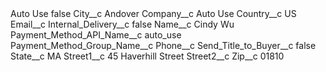 <?xml version="1.0" encoding="UTF-8"?>
<CustomMetadata xmlns="http://soap.sforce.com/2006/04/metadata" xmlns:xsi="http://www.w3.org/2001/XMLSchema-instance" xmlns:xsd="http://www.w3.org/2001/XMLSchema">
    <label>Auto Use</label>
    <protected>false</protected>
    <values>
        <field>City__c</field>
        <value xsi:type="xsd:string">Andover</value>
    </values>
    <values>
        <field>Company__c</field>
        <value xsi:type="xsd:string">Auto Use</value>
    </values>
    <values>
        <field>Country__c</field>
        <value xsi:type="xsd:string">US</value>
    </values>
    <values>
        <field>Email__c</field>
        <value xsi:nil="true"/>
    </values>
    <values>
        <field>Internal_Delivery__c</field>
        <value xsi:type="xsd:boolean">false</value>
    </values>
    <values>
        <field>Name__c</field>
        <value xsi:type="xsd:string">Cindy Wu</value>
    </values>
    <values>
        <field>Payment_Method_API_Name__c</field>
        <value xsi:type="xsd:string">auto_use</value>
    </values>
    <values>
        <field>Payment_Method_Group_Name__c</field>
        <value xsi:nil="true"/>
    </values>
    <values>
        <field>Phone__c</field>
        <value xsi:nil="true"/>
    </values>
    <values>
        <field>Send_Title_to_Buyer__c</field>
        <value xsi:type="xsd:boolean">false</value>
    </values>
    <values>
        <field>State__c</field>
        <value xsi:type="xsd:string">MA</value>
    </values>
    <values>
        <field>Street1__c</field>
        <value xsi:type="xsd:string">45 Haverhill Street</value>
    </values>
    <values>
        <field>Street2__c</field>
        <value xsi:nil="true"/>
    </values>
    <values>
        <field>Zip__c</field>
        <value xsi:type="xsd:string">01810</value>
    </values>
</CustomMetadata>
